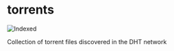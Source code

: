 torrents 
========
![Indexed](https://img.shields.io/badge/indexed-60350-blue)

Collection of torrent files discovered in the DHT network
